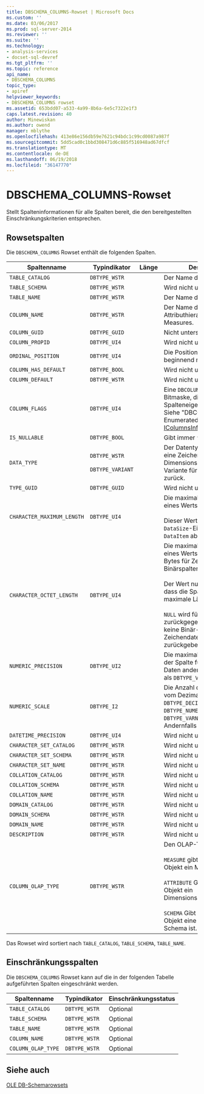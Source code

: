 ```yaml
---
title: DBSCHEMA_COLUMNS-Rowset | Microsoft Docs
ms.custom: ''
ms.date: 03/06/2017
ms.prod: sql-server-2014
ms.reviewer: ''
ms.suite: ''
ms.technology:
- analysis-services
- docset-sql-devref
ms.tgt_pltfrm: ''
ms.topic: reference
api_name:
- DBSCHEMA_COLUMNS
topic_type:
- apiref
helpviewer_keywords:
- DBSCHEMA_COLUMNS rowset
ms.assetid: 653bdd07-a533-4a99-8b6a-6e5c7322e1f3
caps.latest.revision: 40
author: Minewiskan
ms.author: owend
manager: mblythe
ms.openlocfilehash: 413e86e156db59e7621c94bdc1c99cd0087a987f
ms.sourcegitcommit: 5dd5cad0c1bbd308471d6c885f516948ad67dfcf
ms.translationtype: MT
ms.contentlocale: de-DE
ms.lasthandoff: 06/19/2018
ms.locfileid: "36147770"
---
```

# <a name="dbschemacolumns-rowset"></a>DBSCHEMA_COLUMNS-Rowset
  Stellt Spalteninformationen für alle Spalten bereit, die den bereitgestellten Einschränkungskriterien entsprechen.  
  
## <a name="rowset-columns"></a>Rowsetspalten  
 Die `DBSCHEMA_COLUMNS` Rowset enthält die folgenden Spalten.  
  
|Spaltenname|Typindikator|Länge|Description|  
|-----------------|--------------------|------------|-----------------|  
|`TABLE_CATALOG`|`DBTYPE_WSTR`||Der Name der Datenbank.|  
|`TABLE_SCHEMA`|`DBTYPE_WSTR`||Wird nicht unterstützt.|  
|`TABLE_NAME`|`DBTYPE_WSTR`||Der Name des Cubes.|  
|`COLUMN_NAME`|`DBTYPE_WSTR`||Der Name der Attributhierarchie oder des Measures.|  
|`COLUMN_GUID`|`DBTYPE_GUID`||Nicht unterstützt.|  
|`COLUMN_PROPID`|`DBTYPE_UI4`||Wird nicht unterstützt.|  
|`ORDINAL_POSITION`|`DBTYPE_UI4`||Die Position der Spalte, beginnend mit 1.|  
|`COLUMN_HAS_DEFAULT`|`DBTYPE_BOOL`||Wird nicht unterstützt.|  
|`COLUMN_DEFAULT`|`DBTYPE_WSTR`||Wird nicht unterstützt.|  
|`COLUMN_FLAGS`|`DBTYPE_UI4`||Eine `DBCOLUMNFLAGS`-Bitmaske, die die Spalteneigenschaften angibt. Siehe "DBCOLUMNFLAGS Enumerated Type" in [IColumnsInfo::GetColumnInfo](http://msdn2.microsoft.com/library/ms722704.aspx)|  
|`IS_NULLABLE`|`DBTYPE_BOOL`||Gibt immer `false`.|  
|`DATA_TYPE`|`DBTYPE_WSTR`<br /><br /> `DBTYPE_VARIANT`||Der Datentyp der Spalte. Gibt eine Zeichenfolge für Dimensionsspalten und eine Variante für Measures zurück.|  
|`TYPE_GUID`|`DBTYPE_GUID`||Wird nicht unterstützt.|  
|`CHARACTER_MAXIMUM_LENGTH`|`DBTYPE_UI4`||Die maximal mögliche Länge eines Werts in der Spalte.<br /><br /> Dieser Wert wird von der `DataSize`-Eigenschaft in `DataItem` abgerufen.|  
|`CHARACTER_OCTET_LENGTH`|`DBTYPE_UI4`||Die maximal mögliche Länge eines Werts in der Spalte in Bytes für Zeichen- oder Binärspalten.<br /><br /> Der Wert null (0) gibt an, dass die Spalte keine maximale Länge besitzt.<br /><br /> `NULL` wird für Spalten zurückgegeben werden, die keine Binär-oder Zeichendatentypen Typen zurückgeben.|  
|`NUMERIC_PRECISION`|`DBTYPE_UI2`||Die maximale Genauigkeit der Spalte für numerische Daten anderen Datentypen als `DBTYPE_VARNUMERIC`.|  
|`NUMERIC_SCALE`|`DBTYPE_I2`||Die Anzahl der Ziffern rechts vom Dezimaltrennzeichen für `DBTYPE_DECIMAL`, `DBTYPE_NUMERIC`, `DBTYPE_VARNUMERIC`. Andernfalls ist dies `NULL`.|  
|`DATETIME_PRECISION`|`DBTYPE_UI4`||Wird nicht unterstützt.|  
|`CHARACTER_SET_CATALOG`|`DBTYPE_WSTR`||Wird nicht unterstützt.|  
|`CHARACTER_SET_SCHEMA`|`DBTYPE_WSTR`||Wird nicht unterstützt.|  
|`CHARACTER_SET_NAME`|`DBTYPE_WSTR`||Wird nicht unterstützt.|  
|`COLLATION_CATALOG`|`DBTYPE_WSTR`||Wird nicht unterstützt.|  
|`COLLATION_SCHEMA`|`DBTYPE_WSTR`||Wird nicht unterstützt.|  
|`COLLATION_NAME`|`DBTYPE_WSTR`||Wird nicht unterstützt.|  
|`DOMAIN_CATALOG`|`DBTYPE_WSTR`||Wird nicht unterstützt.|  
|`DOMAIN_SCHEMA`|`DBTYPE_WSTR`||Wird nicht unterstützt.|  
|`DOMAIN_NAME`|`DBTYPE_WSTR`||Wird nicht unterstützt.|  
|`DESCRIPTION`|`DBTYPE_WSTR`||Wird nicht unterstützt.|  
|`COLUMN_OLAP_TYPE`|`DBTYPE_WSTR`||Den OLAP-Typ des Objekts.<br /><br /> `MEASURE` gibt an, dass das Objekt ein Measure ist.<br /><br /> `ATTRIBUTE` Gibt an, dass das Objekt ein Dimensionsattribut ist.<br /><br /> `SCHEMA` Gibt an, dass das Objekt eine Spalte in einem Schema ist.|  
  
 Das Rowset wird sortiert nach `TABLE_CATALOG`, `TABLE_SCHEMA`, `TABLE_NAME`.  
  
## <a name="restriction-columns"></a>Einschränkungsspalten  
 Die `DBSCHEMA_COLUMNS` Rowset kann auf die in der folgenden Tabelle aufgeführten Spalten eingeschränkt werden.  
  
|Spaltenname|Typindikator|Einschränkungsstatus|  
|-----------------|--------------------|-----------------------|  
|`TABLE_CATALOG`|`DBTYPE_WSTR`|Optional|  
|`TABLE_SCHEMA`|`DBTYPE_WSTR`|Optional|  
|`TABLE_NAME`|`DBTYPE_WSTR`|Optional|  
|`COLUMN_NAME`|`DBTYPE_WSTR`|Optional|  
|`COLUMN_OLAP_TYPE`|`DBTYPE_WSTR`|Optional|  
  
## <a name="see-also"></a>Siehe auch  
 [OLE DB-Schemarowsets](ole-db-schema-rowsets.md)  
  
  